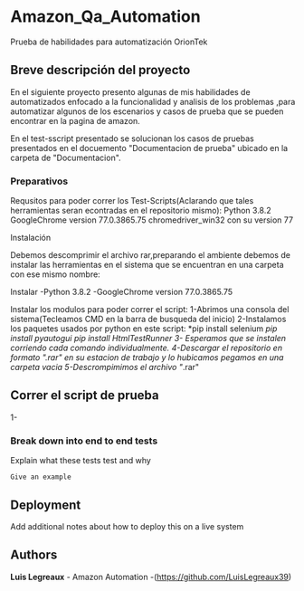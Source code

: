 # Amazon_Qa_Automation
Prueba de habilidades para automatización OrionTek

## Breve descripción del proyecto

En el siguiente proyecto presento algunas de mis habilidades de automatizados enfocado a la funcionalidad y analisis de los problemas ,para automatizar algunos de los escenarios y casos de prueba que se pueden encontrar en la pagina de amazon.

En el test-sscript presentado se solucionan los casos de pruebas presentados en el docuemento "Documentacion de prueba" ubicado en la carpeta de "Documentacion".

### Preparativos

Requsitos para poder correr los Test-Scripts(Aclarando que tales herramientas seran econtradas en el repositorio mismo):
  Python 3.8.2
  GoogleChrome version 77.0.3865.75
  chromedriver_win32 con su version  77
  
Instalación

Debemos descomprimir el archivo rar,preparando el ambiente debemos de instalar las herramientas en el sistema que se encuentran en una carpeta con ese mismo nombre:

Instalar
  -Python 3.8.2
  -GoogleChrome version 77.0.3865.75

Instalar los modulos para poder correr el script:
  1-Abrimos una consola del sistema(Tecleamos CMD en la barra de busqueda del inicio)
  2-Instalamos los paquetes usados por python en este script:
            *pip install selenium
            *pip install pyautogui
            *pip install HtmlTestRunner
  3- Esperamos que se instalen corriendo cada comando individualmente.
  4-Descargar el repositorio en formato "*.rar" en su estacion de trabajo y lo hubicamos pegamos en una carpeta vacia
  5-Descrompimimos el archivo "*.rar"
  
  

## Correr el script de prueba

1-

### Break down into end to end tests

Explain what these tests test and why

```
Give an example
```

## Deployment

Add additional notes about how to deploy this on a live system

## Authors
**Luis Legreaux** - Amazon Automation -(https://github.com/LuisLegreaux39)

